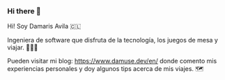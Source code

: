 ### Hi there 👋

Hi! Soy Damaris Avila 🇨🇱

Ingeniera de software que disfruta de la tecnología, los juegos de mesa y viajar. 👩‍💻🌴

Pueden visitar mi blog: https://www.damuse.dev/en/ donde comento mis experiencias personales y doy algunos tips acerca de mis viajes. 🗺️
<!--
**damuse-avf/damuse-avf** is a ✨ _special_ ✨ repository because its `README.md` (this file) appears on your GitHub profile.

Here are some ideas to get you started:

- 🔭 I’m currently working on ...
- 🌱 I’m currently learning ...
- 👯 I’m looking to collaborate on ...
- 🤔 I’m looking for help with ...
- 💬 Ask me about ...
- 📫 How to reach me: ...
- 😄 Pronouns: ...
- ⚡ Fun fact: ...
-->
